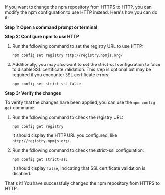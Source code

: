 If you want to change the npm repository from HTTPS to HTTP, you can modify the npm configuration to use HTTP instead. Here's how you can do it:

**Step 1: Open a command prompt or terminal**

**Step 2: Configure npm to use HTTP**

1. Run the following command to set the registry URL to use HTTP:
   ```
   npm config set registry http://registry.npmjs.org/
   ```

2. Additionally, you may also want to set the strict-ssl configuration to false to disable SSL certificate validation. This step is optional but may be required if you encounter SSL certificate errors:
   ```
   npm config set strict-ssl false
   ```

**Step 3: Verify the changes**

To verify that the changes have been applied, you can use the `npm config get` command:

1. Run the following command to check the registry URL:
   ```
   npm config get registry
   ```

   It should display the HTTP URL you configured, like `http://registry.npmjs.org/`.

2. Run the following command to check the strict-ssl configuration:
   ```
   npm config get strict-ssl
   ```

   It should display `false`, indicating that SSL certificate validation is disabled.

That's it! You have successfully changed the npm repository from HTTPS to HTTP.
